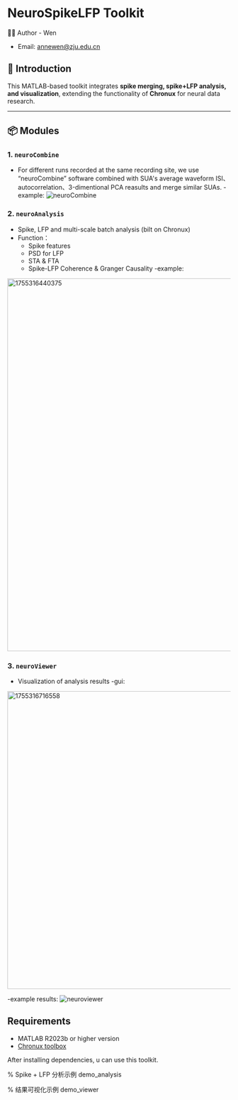 # NeuroSpikeLFP Toolkit

👩‍💻 Author - Wen  
- Email: annewen@zju.edu.cn  

## 📖 Introduction

This MATLAB-based toolkit integrates **spike merging, spike+LFP analysis, and visualization**, extending the functionality of **Chronux** for neural data research.  

---

## 📦 Modules

### 1. `neuroCombine`
- For different runs recorded at the same recording site, we use “neuroCombine” software combined with SUA's average waveform ISI、autocorrelation、3-dimentional PCA reasults and merge similar SUAs.
-example:
![neuroCombine](https://github.com/user-attachments/assets/f9650bfd-a578-4600-b5f9-2897ca03752e)

### 2. `neuroAnalysis`
- Spike, LFP and multi-scale batch analysis (bilt on Chronux)
- Function：
  - Spike features   
  - PSD for LFP
  - STA & FTA
  - Spike-LFP Coherence & Granger Causality
  -example:
<img width="1514" height="840" alt="1755316440375" src="https://github.com/user-attachments/assets/67a39c0b-df45-470e-b8d3-793cf5d2f517" />


### 3. `neuroViewer`
- Visualization of analysis results
-gui:
<img width="1349" height="671" alt="1755316716558" src="https://github.com/user-attachments/assets/543daea2-f48e-4caf-876e-95f1154058ca" />

-example results:
![neuroviewer](https://github.com/user-attachments/assets/6e58494d-525b-4ff8-b65d-6ef1d9362ebb)


## Requirements

- MATLAB R2023b or higher version
- [Chronux toolbox](http://chronux.org/)  

After installing dependencies, u can use this toolkit.


% Spike + LFP 分析示例
demo_analysis

% 结果可视化示例
demo_viewer

